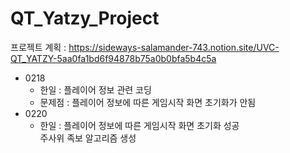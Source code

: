 # QT_Yatzy_Project

프로젝트 계획 : https://sideways-salamander-743.notion.site/UVC-QT_YATZY-5aa0fa1bd6f94878b75a0b0bfa5b4c5a

- 0218
  - 한일 : 플레이어 정보 관련 코딩
  - 문제점 : 플레이어 정보에 따른 게임시작 화면 초기화가 안됨
- 0220
  - 한일 : 플레이어 정보에 따른 게임시작 화면 초기화 성공<br>
           주사위 족보 알고리즘 생성
